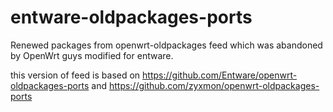 # entware-oldpackages-ports
Renewed packages from openwrt-oldpackages feed which was abandoned by OpenWrt guys modified for entware.

this version of feed is based on
https://github.com/Entware/openwrt-oldpackages-ports and https://github.com/zyxmon/openwrt-oldpackages-ports
